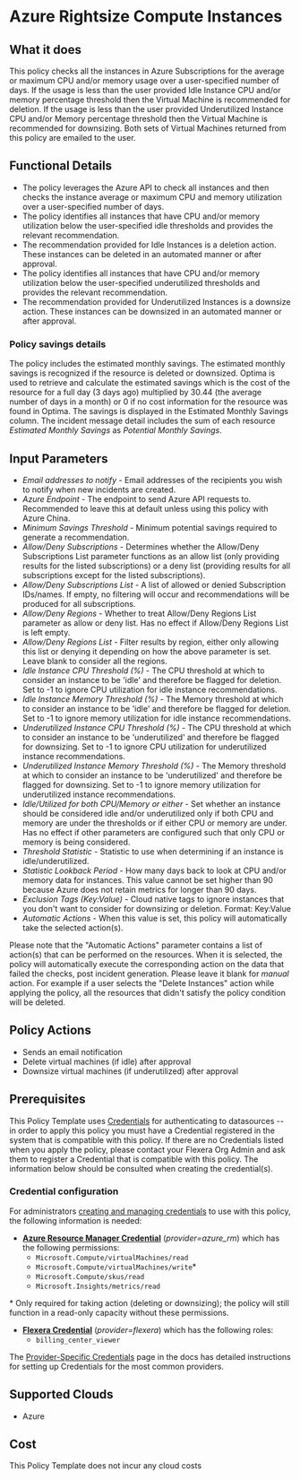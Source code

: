 # Azure Rightsize Compute Instances

## What it does

This policy checks all the instances in Azure Subscriptions for the average or maximum CPU and/or memory usage over a user-specified number of days. If the usage is less than the user provided Idle Instance CPU and/or memory percentage threshold then the Virtual Machine is recommended for deletion. If the usage is less than the user provided Underutilized Instance CPU and/or Memory percentage threshold then the Virtual Machine is recommended for downsizing. Both sets of Virtual Machines returned from this policy are emailed to the user.

## Functional Details

- The policy leverages the Azure API to check all instances and then checks the instance average or maximum CPU and memory utilization over a user-specified number of days.
- The policy identifies all instances that have CPU and/or memory utilization below the user-specified idle thresholds and provides the relevant recommendation.
- The recommendation provided for Idle Instances is a deletion action. These instances can be deleted in an automated manner or after approval.
- The policy identifies all instances that have CPU and/or memory utilization below the user-specified underutilized thresholds and provides the relevant recommendation.
- The recommendation provided for Underutilized Instances is a downsize action. These instances can be downsized in an automated manner or after approval.

### Policy savings details

The policy includes the estimated monthly savings. The estimated monthly savings is recognized if the resource is deleted or downsized. Optima is used to retrieve and calculate the estimated savings which is the cost of the resource for a full day (3 days ago) multiplied by 30.44 (the average number of days in a month) or 0 if no cost information for the resource was found in Optima. The savings is displayed in the Estimated Monthly Savings column. The incident message detail includes the sum of each resource *Estimated Monthly Savings* as *Potential Monthly Savings*.

## Input Parameters

- *Email addresses to notify* - Email addresses of the recipients you wish to notify when new incidents are created.
- *Azure Endpoint* - The endpoint to send Azure API requests to. Recommended to leave this at default unless using this policy with Azure China.
- *Minimum Savings Threshold* - Minimum potential savings required to generate a recommendation.
- *Allow/Deny Subscriptions* - Determines whether the Allow/Deny Subscriptions List parameter functions as an allow list (only providing results for the listed subscriptions) or a deny list (providing results for all subscriptions except for the listed subscriptions).
- *Allow/Deny Subscriptions List* - A list of allowed or denied Subscription IDs/names. If empty, no filtering will occur and recommendations will be produced for all subscriptions.
- *Allow/Deny Regions* - Whether to treat Allow/Deny Regions List parameter as allow or deny list. Has no effect if Allow/Deny Regions List is left empty.
- *Allow/Deny Regions List* - Filter results by region, either only allowing this list or denying it depending on how the above parameter is set. Leave blank to consider all the regions.
- *Idle Instance CPU Threshold (%)* - The CPU threshold at which to consider an instance to be 'idle' and therefore be flagged for deletion. Set to -1 to ignore CPU utilization for idle instance recommendations.
- *Idle Instance Memory Threshold (%)* - The Memory threshold at which to consider an instance to be 'idle' and therefore be flagged for deletion. Set to -1 to ignore memory utilization for idle instance recommendations.
- *Underutilized Instance CPU Threshold (%)* - The CPU threshold at which to consider an instance to be 'underutilized' and therefore be flagged for downsizing. Set to -1 to ignore CPU utilization for underutilized instance recommendations.
- *Underutilized Instance Memory Threshold (%)* - The Memory threshold at which to consider an instance to be 'underutilized' and therefore be flagged for downsizing. Set to -1 to ignore memory utilization for underutilized instance recommendations.
- *Idle/Utilized for both CPU/Memory or either* - Set whether an instance should be considered idle and/or underutilized only if both CPU and memory are under the thresholds or if either CPU or memory are under. Has no effect if other parameters are configured such that only CPU or memory is being considered.
- *Threshold Statistic* - Statistic to use when determining if an instance is idle/underutilized.
- *Statistic Lookback Period* - How many days back to look at CPU and/or memory data for instances. This value cannot be set higher than 90 because Azure does not retain metrics for longer than 90 days.
- *Exclusion Tags (Key:Value)* - Cloud native tags to ignore instances that you don't want to consider for downsizing or deletion. Format: Key:Value
- *Automatic Actions* - When this value is set, this policy will automatically take the selected action(s).

Please note that the "Automatic Actions" parameter contains a list of action(s) that can be performed on the resources. When it is selected, the policy will automatically execute the corresponding action on the data that failed the checks, post incident generation. Please leave it blank for *manual* action.
For example if a user selects the "Delete Instances" action while applying the policy, all the resources that didn't satisfy the policy condition will be deleted.

## Policy Actions

- Sends an email notification
- Delete virtual machines (if idle) after approval
- Downsize virtual machines (if underutilized) after approval

## Prerequisites

This Policy Template uses [Credentials](https://docs.flexera.com/flexera/EN/Automation/ManagingCredentialsExternal.htm) for authenticating to datasources -- in order to apply this policy you must have a Credential registered in the system that is compatible with this policy. If there are no Credentials listed when you apply the policy, please contact your Flexera Org Admin and ask them to register a Credential that is compatible with this policy. The information below should be consulted when creating the credential(s).

### Credential configuration

For administrators [creating and managing credentials](https://docs.flexera.com/flexera/EN/Automation/ManagingCredentialsExternal.htm) to use with this policy, the following information is needed:

- [**Azure Resource Manager Credential**](https://docs.flexera.com/flexera/EN/Automation/ProviderCredentials.htm#automationadmin_109256743_1124668) (*provider=azure_rm*) which has the following permissions:
  - `Microsoft.Compute/virtualMachines/read`
  - `Microsoft.Compute/virtualMachines/write`*
  - `Microsoft.Compute/skus/read`
  - `Microsoft.Insights/metrics/read`

\* Only required for taking action (deleting or downsizing); the policy will still function in a read-only capacity without these permissions.

- [**Flexera Credential**](https://docs.flexera.com/flexera/EN/Automation/ProviderCredentials.htm) (*provider=flexera*) which has the following roles:
  - `billing_center_viewer`

The [Provider-Specific Credentials](https://docs.flexera.com/flexera/EN/Automation/ProviderCredentials.htm) page in the docs has detailed instructions for setting up Credentials for the most common providers.

## Supported Clouds

- Azure

## Cost

This Policy Template does not incur any cloud costs
